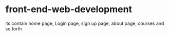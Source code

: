 # front-end-web-development
its contain home page, Login page, sign up page, about page, courses and so forth
